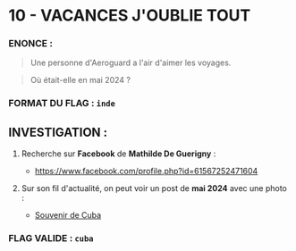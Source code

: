 # 10 - VACANCES J'OUBLIE TOUT

### ENONCE :

> Une personne d'Aeroguard a l'air d'aimer les voyages.

> Où était-elle en mai 2024 ? 

### FORMAT DU FLAG : `inde `

## INVESTIGATION :

1. Recherche sur **Facebook** de **Mathilde De Guerigny** :
    - https://www.facebook.com/profile.php?id=61567252471604

2. Sur son fil d'actualité, on peut voir un post de **mai 2024** avec une photo :
    - [Souvenir de Cuba](https://www.facebook.com/permalink.php?story_fbid=pfbid02HHUNy7KEwbFDTvrrryEHFo7oZqyhUmaztYk3x1uAL5FNHBD4vjHXfgyAq6Nkh29jl&id=61567252471604&__cft__[0]=AZWbNxhz4sjEy1T-sDuyiPSJ79LTz1dpB_2KpiTsaKLpJzWIq-9KhQXF3CyJZxxO2YYei8fpjkdFbDNjAO8g0pb-0xPFIhOf_CyrspEhxTjzl1_ET13fZ8gQIOyaEqnFU5fchWBS1o8Zj0SXO8Lrb4nQrkbSZ92BloUhugwwm3gFtg&__tn__=%2CP-R)

### FLAG VALIDE : `cuba`
